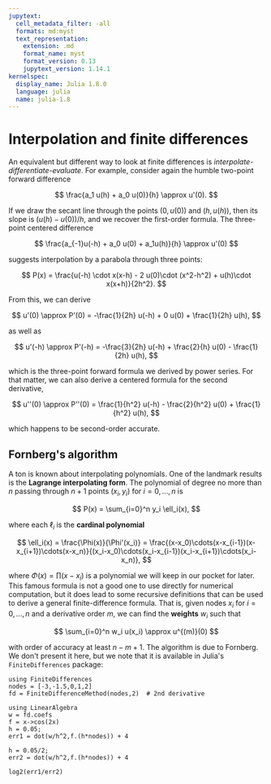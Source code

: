 ```yaml
---
jupytext:
  cell_metadata_filter: -all
  formats: md:myst
  text_representation:
    extension: .md
    format_name: myst
    format_version: 0.13
    jupytext_version: 1.14.1
kernelspec:
  display_name: Julia 1.8.0
  language: julia
  name: julia-1.8
---
```


# Interpolation and finite differences

An equivalent but different way to look at finite differences is *interpolate-differentiate-evaluate*. For example, consider again the humble two-point forward difference

$$
\frac{a_1 u(h) + a_0 u(0)}{h}  \approx u'(0). 
$$

If we draw the secant line through the points $(0,u(0))$ and $(h,u(h))$, then its slope is $(u(h)-u(0))/h$, and we recover the first-order formula. The three-point centered difference 

$$
\frac{a_{-1}u(-h) + a_0 u(0) + a_1u(h)}{h} \approx u'(0) 
$$

suggests interpolation by a parabola through three points:

$$
P(x) = \frac{u(-h) \cdot x(x-h) - 2 u(0)\cdot (x^2-h^2) + u(h)\cdot x(x+h)}{2h^2}. 
$$

From this, we can derive

$$
u'(0) \approx P'(0) = -\frac{1}{2h} u(-h) + 0 u(0) + \frac{1}{2h} u(h), 
$$

as well as

$$
u'(-h) \approx P'(-h) = -\frac{3}{2h} u(-h) + \frac{2}{h} u(0) - \frac{1}{2h} u(h), 
$$

which is the three-point forward formula we derived by power series. For that matter, we can also derive a centered formula for the second derivative,

$$
u''(0) \approx P''(0) = \frac{1}{h^2} u(-h) - \frac{2}{h^2} u(0) + \frac{1}{h^2} u(h),
$$

which happens to be second-order accurate.

## Fornberg's algorithm

A ton is known about interpolating polynomials. One of the landmark results is the **Lagrange interpolating form**. The polynomial of degree no more than $n$ passing through $n+1$ points $(x_i,y_i)$ for $i=0,\ldots,n$ is 

$$
P(x) = \sum_{i=0}^n y_i \ell_i(x), 
$$

where each $\ell_i$ is the **cardinal polynomial** 

$$
\ell_i(x) = \frac{\Phi(x)}{\Phi'(x_i)} = \frac{(x-x_0)\cdots(x-x_{i-1})(x-x_{i+1})\cdots(x-x_n)}{(x_i-x_0)\cdots(x_i-x_{i-1})(x_i-x_{i+1})\cdots(x_i-x_n)},
$$

where $\Phi(x)=\prod (x-x_i)$ is a polynomial we will keep in our pocket for later. This famous formula is not a good one to use directly for numerical computation, but it does lead to some recursive definitions that can be used to derive a general finite-difference formula. That is, given nodes $x_i$ for $i=0,\ldots,n$ and a derivative order $m$, we can find the **weights** $w_i$ such that

$$
\sum_{i=0}^n w_i u(x_i) \approx u^{(m)}(0)
$$

with order of accuracy at least $n-m+1$. The algorithm is due to Fornberg. We don't present it here, but we note that it is available in Julia's `FiniteDifferences` package:

```{code-cell}
using FiniteDifferences
nodes = [-3,-1.5,0,1,2]
fd = FiniteDifferenceMethod(nodes,2)  # 2nd derivative
```

```{code-cell}
using LinearAlgebra
w = fd.coefs
f = x->cos(2x)
h = 0.05; 
err1 = dot(w/h^2,f.(h*nodes)) + 4
```

```{code-cell}
h = 0.05/2; 
err2 = dot(w/h^2,f.(h*nodes)) + 4
```

```{code-cell}
log2(err1/err2)
```

```{code-cell}

```
